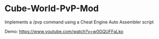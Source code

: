 # Cube-World-PvP-Mod
Implements a /pvp command using a Cheat Engine Auto Assembler script

Demo: https://www.youtube.com/watch?v=w0GQUFFaLko
